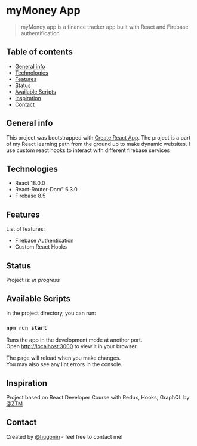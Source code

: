 # myMoney App

> myMoney app is a finance tracker app built with React and Firebase authentification

## Table of contents

- [General info](#general-info)
- [Technologies](#technologies)
- [Features](#features)
- [Status](#status)
- [Available Scripts](#available-scripts)
- [Inspiration](#inspiration)
- [Contact](#contact)

## General info

This project was bootstrapped with [Create React App](https://github.com/facebook/create-react-app).
The project is a part of my React learning path from the ground up to make dynamic websites. I use custom react hooks to interact with different firebase services

## Technologies

- React 18.0.0
- React-Router-Dom" 6.3.0
- Firebase 8.5


## Features

List of features:

- Firebase Authentication
- Custom React Hooks


## Status

Project is: _in progress_

## Available Scripts

In the project directory, you can run:

### `npm run start`

Runs the app in the development mode at another port.\
Open [http://localhost:3000](http://localhost:3000) to view it in your browser.

The page will reload when you make changes.\
You may also see any lint errors in the console.

## Inspiration

Project based on React Developer Course with Redux, Hooks, GraphQL by [@ZTM](https://github.com/zero-to-mastery)

## Contact

Created by [@hugonin](https://github.com/hugonin) - feel free to contact me!
